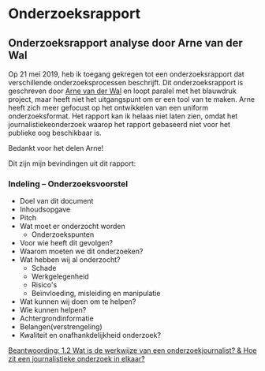 # Onderzoeksrapport


## Onderzoeksrapport analyse door Arne van der Wal

Op 21 mei 2019, heb ik toegang gekregen tot een onderzoeksrapport dat verschillende onderzoeksprocessen beschrijft. Dit onderzoeksrapport is geschreven door [Arne van der Wal](https://www.ftm.nl/auteur/Arne-van-der-Wal) en loopt paralel met het blauwdruk project, maar heeft niet het uitgangspunt om er een tool van te maken. Arne heeft zich meer gefocust op het ontwikkelen van een uniform onderzoeksformat. Het rapport kan ik helaas niet laten zien, omdat het journalistiekeonderzoek waarop het rapport gebaseerd niet voor het publieke oog beschikbaar is.


Bedankt voor het delen Arne!



Dit zijn mijn bevindingen uit dit rapport:


### Indeling – Onderzoeksvoorstel

* Doel van dit document
* Inhoudsopgave
* Pitch
* Wat moet er onderzocht worden
  * Onderzoekspunten
* Voor wie heeft dit gevolgen?
* Waarom moeten we dit onderzoeken?
* Wat hebben wij al onderzocht?
  * Schade
  * Werkgelegenheid
  * Risico's
  * Beïnvloeding, misleiding en manipulatie
* Wat kunnen wij doen om te helpen?
* Wie kunnen helpen?
* Achtergrondinformatie
* Belangen(verstrengeling)
* Kwaliteit en onafhankdelijkheid onderzoek?


[Beantwoording: 1.2 Wat is de werkwijze van een onderzoekjournalist? & Hoe zit een journalistieke onderzoek in elkaar?](https://jorik.gitbook.io/project-blauwdruk/onderzoeksvragen/maken/werkwijze-onderzoeksjournalist#wat-is-de-werkwijze-van-een-onderzoekjournalist)
